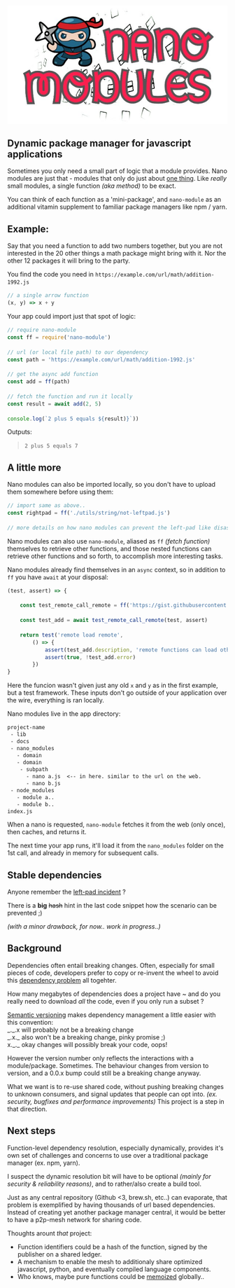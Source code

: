 <p align="center">
  <img src="https://github.com/devmachiine/npm-nano-module/raw/master/play/nanja600.jpg"/>
</p>

## Dynamic package manager for javascript applications

Sometimes you only need a small part of logic that a module provides. Nano modules are just that - modules that only do just about [one thing](https://en.wikipedia.org/wiki/Unix_philosophy#Do_One_Thing_and_Do_It_Well). Like _really_ small modules, a single function _(aka method)_ to be exact.

 You can think of each function as a 'mini-package', and `nano-module` as an additional vitamin supplement to familiar package managers like npm / yarn.

## Example:

Say that you need a function to add two numbers together, but you are not interested in the 20 other things a math package might bring with it. Nor the other 12 packages it will bring to the party.

You find the code you need in `https://example.com/url/math/addition-1992.js`

```javascript
// a single arrow function
(x, y) => x + y
```

Your app could import just that spot of logic:

```javascript
// require nano-module
const ff = require('nano-module')

// url (or local file path) to our dependency
const path = 'https://example.com/url/math/addition-1992.js'

// get the async add function
const add = ff(path)

// fetch the function and run it locally
const result = await add(2, 5)

console.log(`2 plus 5 equals ${result)}`))
```

Outputs:
> `2 plus 5 equals 7`

## A little more

Nano modules can also be imported locally, so you don't have to upload them somewhere before using them:

```javascript
// import same as above..
const rightpad = ff('./utils/string/not-leftpad.js')

// more details on how nano modules can prevent the left-pad like disaster to follow ;)
```

Nano modules can also use `nano-module`, aliased as `ff` _(fetch function)_ themselves to retrieve other functions, and those nested functions can retrieve other functions and so forth, to accomplish more interesting tasks.

Nano modules already find themselves in an `async` context, so in addition to `ff` you have `await` at your disposal:

```javascript
(test, assert) => {

    const test_remote_call_remote = ff('https://gist.githubusercontent.com/devmachiine/44c86b61bd8b98226d7ddbe97b4196ea/raw/66107ef784c8a72bb99fdac2acd23bdd4a8280f9/remote-remote.js')

    const test_add = await test_remote_call_remote(test, assert)

    return test('remote load remote',
        () => {
            assert(test_add.description, 'remote functions can load other remote functions')
            assert(true, !test_add.error)
        })
}
```

Here the funcion wasn't given just any old `x` and `y` as in the first example, but a test framework. These inputs don't go outside of your application over the wire, everything is ran locally.

Nano modules live in the app directory:

```
project-name
 - lib
 - docs
 - nano_modules
   - domain
   - domain
    - subpath
      - nano a.js  <-- in here. similar to the url on the web.
      - nano b.js
 - node_modules
   - module a..
   - module b..
index.js

```

When a nano is requested, `nano-module` fetches it from the web (only once), then caches, and returns it.

The next time your app runs, it'll load it from the `nano_modules` folder on the 1st call, and already in memory for subsequent calls.


## Stable dependencies

Anyone remember the [left\-pad incident](https://www.theregister.co.uk/2016/03/23/npm_left_pad_chaos/) ?

There is a **big** ~~hash~~ hint in the last code snippet how the scenario can be prevented ;)

_(with a minor drawback, for now.. work in progress..)_

## Background

Dependencies often entail breaking changes. Often, especially for small pieces of code, developers prefer to copy or re-invent the wheel to avoid this [dependency problem](https://www.youtube.com/watch?v=oyLBGkS5ICk) all togehter.

How many megabytes of dependencies does a project have ~ and do you really need to download *all* the code, even if you only run a subset ?

[Semantic versioning](https://semver.org/spec/v1.0.0-beta.html) makes dependency management a little easier with this convention:
<br/> \_.\_.x will probably not be a breaking change
<br/> \_.x.\_ also won't be a breaking change, pinky promise ;)
<br/> x.\_.\_ okay changes will possibly break your code, oops!

However the version number only reflects the interactions with a module/package. Sometimes. The behaviour changes from version to version, and a 0.0.x bump could still be a breaking change anyway.

What we want is to re-use shared code, without pushing breaking changes to unknown consumers, and signal updates that people can opt into. *(ex. security, bugfixes and performance improvements)* This project is a step in that direction.

## Next steps

Function-level dependency resolution, especially dynamically, provides it's own set of challenges and concerns to use over a traditional package manager (ex. npm, yarn).

I suspect the dynamic resolution bit will have to be optional *(mainly for security & reliability reasons)*, and to rather/also create a build tool.

Just as any central repository (Github <3, brew.sh, etc..) can evaporate, that problem is exemplified by having thousands of url based dependencies. Instead of creating yet another package manager central, it would be better to have a p2p-mesh network for sharing code.

Thoughts arount *that* project:
- Function identifiers could be a hash of the function, signed by the publisher on a shared ledger.
- A mechanism to enable the mesh to additionaly share optimized javascript, python, and eventually compiled language components.
- Who knows, maybe pure functions could be [memoized](https://en.wikipedia.org/wiki/Memoization) globally..

<!--
## Detail

More: Build tool (bonsai?)

There is no benefit in re-testing and re-building the same things over and over if it's execution path hasn't changed. It slows down the dev/test feedback loop.

### ffetch

Takes single function, that returns source code for a given path or url, and returns a Promise(function)

### ffetch(argument) ~ Directory name, or cache-stack function

If the first argument isn't a directory name, it expects a dependency-resolver-function:

A function that retrieves and builds a function from the web, and caches it both on disk _(eg `./nano_modules` folder)_ and in memory for subsequent requests.

Each function saved on disk is saved in it's own file, exactly like the remote dependency drawn from the web. If multiple remote functions were saved in the same file(s) instead, they would cause many changes in those files over the life of a project (git history), and make remote dependency resolution for those functions substantially more difficult to track and manage effectively.
-->
